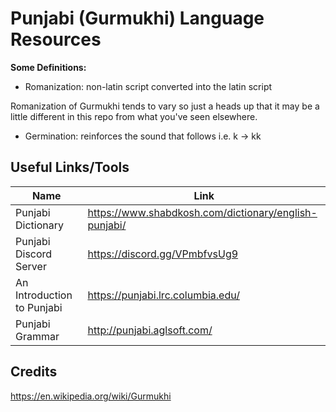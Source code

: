 # Punjabi (Gurmukhi) Language Resources

__Some Definitions:__
- Romanization: non-latin script converted into the latin script

Romanization of Gurmukhi tends to vary so just a heads up that it may be a little different in this repo from what you've seen elsewhere.

- Germination: reinforces the sound that follows i.e. k -> kk

## Useful Links/Tools
|Name|Link|
|----|----|
|Punjabi Dictionary| https://www.shabdkosh.com/dictionary/english-punjabi/ |
|Punjabi Discord Server| https://discord.gg/VPmbfvsUg9 |
|An Introduction to Punjabi| https://punjabi.lrc.columbia.edu/ |
|Punjabi Grammar | http://punjabi.aglsoft.com/ |

## Credits
https://en.wikipedia.org/wiki/Gurmukhi
